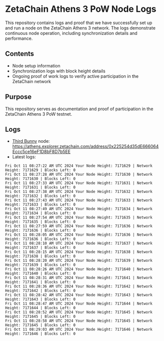 # ZetaChain Athens 3 PoW Node Logs
This repository contains logs and proof that we have successfully set up and run a node on the ZetaChain Athens 3 network. The logs demonstrate continuous node operation, including synchronization details and performance.

## Contents
- Node setup information
- Synchronization logs with block height details
- Ongoing proof of work logs to verify active participation in the ZetaChain network

## Purpose
This repository serves as documentation and proof of participation in the ZetaChain Athens 3 PoW testnet.

## Logs

- [Third Bunny](https://thirdbunny.xyz/) node: https://athens.explorer.zetachain.com/address/0x225254d35dE666064Eccc5ce16eF1D8bF8D7b5EE
- Latest logs:
```
Fri Oct 11 08:27:22 AM UTC 2024 Your Node Height: 7171629 | Network Height: 7171629 | Blocks Left: 0
Fri Oct 11 08:27:28 AM UTC 2024 Your Node Height: 7171630 | Network Height: 7171630 | Blocks Left: 0
Fri Oct 11 08:27:33 AM UTC 2024 Your Node Height: 7171631 | Network Height: 7171631 | Blocks Left: 0
Fri Oct 11 08:27:38 AM UTC 2024 Your Node Height: 7171632 | Network Height: 7171632 | Blocks Left: 0
Fri Oct 11 08:27:43 AM UTC 2024 Your Node Height: 7171633 | Network Height: 7171633 | Blocks Left: 0
Fri Oct 11 08:27:49 AM UTC 2024 Your Node Height: 7171634 | Network Height: 7171634 | Blocks Left: 0
Fri Oct 11 08:27:54 AM UTC 2024 Your Node Height: 7171635 | Network Height: 7171635 | Blocks Left: 0
Fri Oct 11 08:27:59 AM UTC 2024 Your Node Height: 7171636 | Network Height: 7171636 | Blocks Left: 0
Fri Oct 11 08:28:05 AM UTC 2024 Your Node Height: 7171636 | Network Height: 7171636 | Blocks Left: 0
Fri Oct 11 08:28:10 AM UTC 2024 Your Node Height: 7171637 | Network Height: 7171637 | Blocks Left: 0
Fri Oct 11 08:28:15 AM UTC 2024 Your Node Height: 7171638 | Network Height: 7171638 | Blocks Left: 0
Fri Oct 11 08:28:20 AM UTC 2024 Your Node Height: 7171639 | Network Height: 7171639 | Blocks Left: 0
Fri Oct 11 08:28:26 AM UTC 2024 Your Node Height: 7171640 | Network Height: 7171640 | Blocks Left: 0
Fri Oct 11 08:28:31 AM UTC 2024 Your Node Height: 7171641 | Network Height: 7171641 | Blocks Left: 0
Fri Oct 11 08:28:36 AM UTC 2024 Your Node Height: 7171642 | Network Height: 7171642 | Blocks Left: 0
Fri Oct 11 08:28:42 AM UTC 2024 Your Node Height: 7171643 | Network Height: 7171643 | Blocks Left: 0
Fri Oct 11 08:28:47 AM UTC 2024 Your Node Height: 7171644 | Network Height: 7171644 | Blocks Left: 0
Fri Oct 11 08:28:52 AM UTC 2024 Your Node Height: 7171645 | Network Height: 7171645 | Blocks Left: 0
Fri Oct 11 08:28:58 AM UTC 2024 Your Node Height: 7171645 | Network Height: 7171645 | Blocks Left: 0
Fri Oct 11 08:29:03 AM UTC 2024 Your Node Height: 7171646 | Network Height: 7171646 | Blocks Left: 0
```
